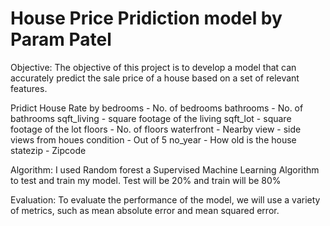 # House Price Pridiction model by Param Patel

Objective:
The objective of this project is to develop a model that can accurately predict the sale price of a house based on a set of relevant features.

Pridict House Rate by
bedrooms       - No. of bedrooms
bathrooms      - No. of bathrooms
sqft_living    - square footage of the living
sqft_lot       - square footage of the lot
floors         - No. of floors
waterfront     - Nearby
view           - side views from houes
condition      - Out of 5
no_year        - How old is the house
statezip       - Zipcode

Algorithm: I used Random forest a Supervised Machine Learning Algorithm to test and train my model. Test will be 20% and train will be 80%

Evaluation: To evaluate the performance of the model, we will use a variety of metrics, such as mean absolute error and mean squared error. 
